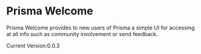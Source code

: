 Prisma Welcome
==============

Prisma Welcome provides to new users of Prisma a simple UI for accessing at all info such as community involvement or send feedback.

Current Version:0.0.3
